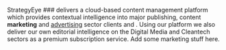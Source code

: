 StrategyEye ### delivers a cloud-based content management platform which provides contextual intelligence into major publishing, content **marketing** and [advertising](wwww.google.com) sector clients and . Using our platform we also deliver our own editorial intelligence on the Digital Media and Cleantech sectors as a premium subscription service. Add some marketing stuff here.